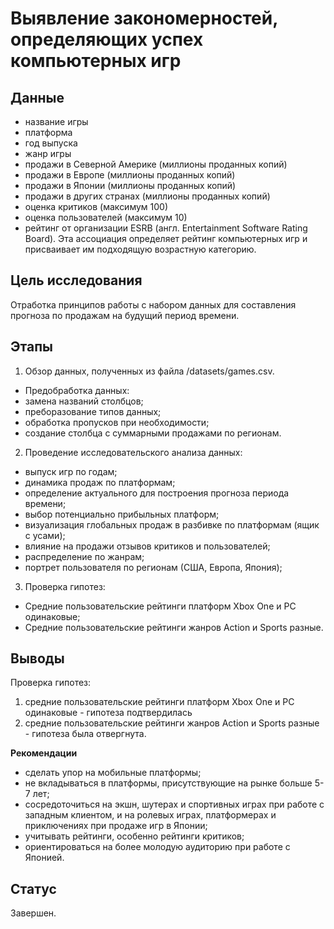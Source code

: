 # Выявление закономерностей, определяющих успех компьютерных игр

## Данные
- название игры
- платформа
- год выпуска
- жанр игры
- продажи в Северной Америке (миллионы проданных копий)
- продажи в Европе (миллионы проданных копий)
- продажи в Японии (миллионы проданных копий)
- продажи в других странах (миллионы проданных копий)
- оценка критиков (максимум 100)
- оценка пользователей (максимум 10)
- рейтинг от организации ESRB (англ. Entertainment Software Rating Board). Эта ассоциация определяет рейтинг компьютерных игр и присваивает им подходящую возрастную категорию.

## Цель исследования
Отработка принципов работы с набором данных для составления прогноза по продажам на будущий период времени.

## Этапы
1. Обзор данных, полученных из файла /datasets/games.csv.
  - Предобработка данных:
  - замена названий столбцов;
  - преборазование типов данных;
  - обработка пропусков при необходимости;
  - создание столбца с суммарными продажами по регионам.
2. Проведение исследовательского анализа данных:
  - выпуск игр по годам;
  - динамика продаж по платформам;
  - определение актуального для построения прогноза периода времени;
  - выбор потенциально прибыльных платформ;
  - визуализация глобальных продаж в разбивке по платформам (ящик с усами);
  - влияние на продажи отзывов критиков и пользователей;
  - распределение по жанрам;
  - портрет пользователя по регионам (США, Европа, Япония);
3. Проверка гипотез:
  - Средние пользовательские рейтинги платформ Xbox One и PC одинаковые;
  - Средние пользовательские рейтинги жанров Action и Sports разные.

## Выводы
Проверка гипотез:
1. средние пользовательские рейтинги платформ Xbox One и PC одинаковые - гипотеза подтвердилась
2. средние пользовательские рейтинги жанров Action и Sports разные - гипотеза была отвергнута.

**Рекомендации**
- сделать упор на мобильные платформы;
- не вкладываться в платформы, присутствующие на рынке больше 5-7 лет;
- сосредоточиться на экшн, шутерах и спортивных играх при работе с западным клиентом, и на ролевых играх, платформерах и приключениях при продаже игр в Японии;
- учитывать рейтинги, особенно рейтинги критиков;
- ориентироваться на более молодую аудиторию при работе с Японией.

## Статус
Завершен.
